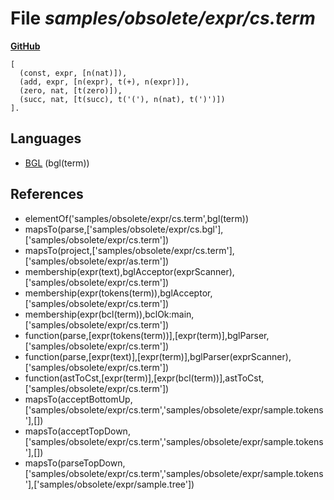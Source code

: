 # File _samples/obsolete/expr/cs.term_
**[GitHub](https://github.com/softlang/yas/blob/master/samples/obsolete/expr/cs.term)**
```
[ 
  (const, expr, [n(nat)]),
  (add, expr, [n(expr), t(+), n(expr)]),
  (zero, nat, [t(zero)]),
  (succ, nat, [t(succ), t('('), n(nat), t(')')])
].
```

## Languages
* [BGL](../languages/BGL.md) (bgl(term))

## References
* elementOf('samples/obsolete/expr/cs.term',bgl(term))
* mapsTo(parse,['samples/obsolete/expr/cs.bgl'],['samples/obsolete/expr/cs.term'])
* mapsTo(project,['samples/obsolete/expr/cs.term'],['samples/obsolete/expr/as.term'])
* membership(expr(text),bglAcceptor(exprScanner),['samples/obsolete/expr/cs.term'])
* membership(expr(tokens(term)),bglAcceptor,['samples/obsolete/expr/cs.term'])
* membership(expr(bcl(term)),bclOk:main,['samples/obsolete/expr/cs.term'])
* function(parse,[expr(tokens(term))],[expr(term)],bglParser,['samples/obsolete/expr/cs.term'])
* function(parse,[expr(text)],[expr(term)],bglParser(exprScanner),['samples/obsolete/expr/cs.term'])
* function(astToCst,[expr(term)],[expr(bcl(term))],astToCst,['samples/obsolete/expr/cs.term'])
* mapsTo(acceptBottomUp,['samples/obsolete/expr/cs.term','samples/obsolete/expr/sample.tokens'],[])
* mapsTo(acceptTopDown,['samples/obsolete/expr/cs.term','samples/obsolete/expr/sample.tokens'],[])
* mapsTo(parseTopDown,['samples/obsolete/expr/cs.term','samples/obsolete/expr/sample.tokens'],['samples/obsolete/expr/sample.tree'])
